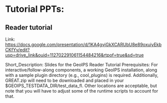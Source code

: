 # Tutorial PPTs:

## Reader tutorial 

Link: https://docs.google.com/presentation/d/1KA4gvjGkXCARUbU8e89oxuiyEkbCKfYv/edit?usp=drive_link&ouid=112702291061154484216&rtpof=true&sd=true

Short_Description: Slides for the GeoIPS Reader Tutorial
Prerequisites: For interactive/follow-along components, a working GeoIPS installation, along with
a sample plugin directory (e.g., cool_plugins) is required. Additionally, GREAT.zip will need to be
downloaded and placed in your $GEOIPS_TESTDATA_DIR/test_data_fl. Other locations are acceptable, but
note that you will have to adjust some of the runtime scripts to account for that.


